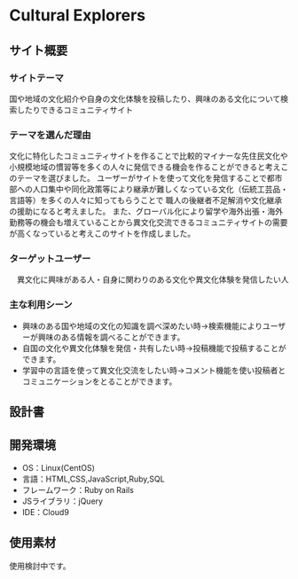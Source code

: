 # Cultural Explorers

## サイト概要
### サイトテーマ
 国や地域の文化紹介や自身の文化体験を投稿したり、興味のある文化について検索したりできるコミュニティサイト

### テーマを選んだ理由
 文化に特化したコミュニティサイトを作ることで比較的マイナーな先住民文化や小規模地域の慣習等を多くの人々に発信できる機会を作ることができると考えこのテーマを選びました。
 ユーザーがサイトを使って文化を発信することで都市部への人口集中や同化政策等により継承が難しくなっている文化（伝統工芸品・言語等）を多くの人々に知ってもらうことで
 職人の後継者不足解消や文化継承の援助になると考えました。
 また、グローバル化により留学や海外出張・海外勤務等の機会も増えていることから異文化交流できるコミュニティサイトの需要が高くなっていると考えこのサイトを作成しました。

### ターゲットユーザー
　異文化に興味がある人・自身に関わりのある文化や異文化体験を発信したい人

### 主な利用シーン
  - 興味のある国や地域の文化の知識を調べ深めたい時→検索機能によりユーザーが興味のある情報を調べることができます。
  - 自国の文化や異文化体験を発信・共有したい時→投稿機能で投稿することができます。
  - 学習中の言語を使って異文化交流をしたい時→コメント機能を使い投稿者とコミュニケーションをとることができます。

## 設計書

## 開発環境
- OS：Linux(CentOS)
- 言語：HTML,CSS,JavaScript,Ruby,SQL
- フレームワーク：Ruby on Rails
- JSライブラリ：jQuery
- IDE：Cloud9

## 使用素材
使用検討中です。



